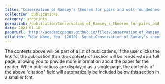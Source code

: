 ```yaml
---
title: "Conservation of Ramsey's theorem for pairs and well-foundedness"
collection: publications
category: preprints
permalink: /publication/Conservation_of_Ramsey_s_theorem_for_pairs_and_well_foundedness
date: 2024-01-18
paperurl: 'http://academicpages.github.io/files/Conservation_of_Ramsey_s_theorem_for_pairs_and_well_foundedness.pdf'
citation: "Your Name, You. (2010). &quot;Conservation of Ramsey's theorem for pairs and well-foundedness.&quot; <i>Journal 1</i>. 1(2)."
---
```


The contents above will be part of a list of publications, if the user clicks the link for the publication than the contents of section will be rendered as a full page, allowing you to provide more information about the paper for the reader. When publications are displayed as a single page, the contents of the above "citation" field will automatically be included below this section in a smaller font.